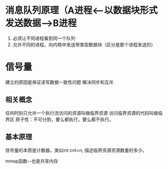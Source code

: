 # 消息队列原理（A进程<--以数据块形式发送数据-->B进程

1. 必须让不同进程看到同一个队列
2. 允许不同的进程，向内核中发送带类型数据块（区分是那个进程发送的）
   


# 信号量
建立的原因是保证读写数据一致性问题
解决同步和互斥

## 相关概念
任何时刻只允许一个执行流访问的资源叫做临界资源
访问临界资源的代码叫做临界区
原子性：不可分割，要么都执行，要么都不执行。

## 基本原理
信号量的本质是计数器，类似int cnt=n;
描述临界资源资源数量的多少。
 
 mmap函数--也是共享内存